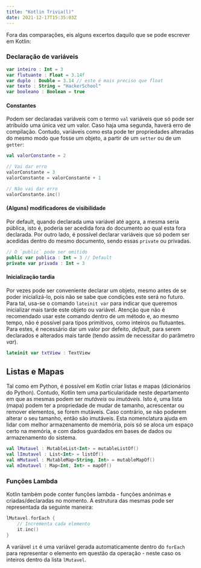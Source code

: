 ```yaml
---
title: "Kotlin Trivia(l)"
date: 2021-12-17T15:35:03Z
---
```


Fora das comparações, eis alguns excertos daquilo que se pode escrever em Kotlin:

### Declaração de variáveis
```kotlin
var inteiro : Int = 3
var flutuante : Float = 3.14f
var duplo : Double = 3.14 // este é mais preciso que float
var texto : String = "HackerSchool"
var booleano : Boolean = true
```

#### Constantes
Podem ser declaradas variáveis com o termo `val` variáveis que só pode ser atribuído uma única vez um valor.
Caso haja uma segunda, haverá erro de compilação.
Contudo, variáveis como esta pode ter propriedades alteradas do mesmo modo que fosse um objeto, a partir de um `setter` ou de um `getter`:
```kotlin
val valorConstante = 2

// Vai dar erro
valorConstante = 3
valorConstante = valorConstante + 1

// Não vai dar erro
valorConstante.inc()
```

#### (Alguns) modificadores de visibilidade
Por default, quando declarada uma variável até agora, a mesma seria pública, isto é, poderia ser acedida fora do documento ao qual esta fora declarada.
Por outro lado, é possível declarar variáveis que só podem ser acedidas dentro do mesmo documento, sendo essas `private` ou privadas.

```kotlin
// O `public` pode ser omitido
public var publica : Int = 3 // Default
private var privada : Int = 3
```

#### Inicialização tardia
Por vezes pode ser conveniente declarar um objeto, mesmo antes de se poder inicializá-lo, pois não se sabe que condições este será no futuro.
Para tal, usa-se o comando `lateinit var` para indicar que queremos inicializar mais tarde este objeto ou variável.
Atenção que não é recomendado usar este comando dentro de um método e, ao mesmo tempo, não é possível para tipos primitivos, como inteiros ou flutuantes.
Para estes, é necessário dar um valor por defeito, *default*, para serem declarados e alterados mais tarde (tendo assim de necessitar do parâmetro *var*).
```kotlin
lateinit var txtView : TextView
```

## Listas e Mapas
Tal como em Python, é possível em Kotlin criar listas e mapas (dicionários do Python).
Contudo, Kotlin tem uma particularidade neste departamento em que as mesmas podem ser *mutáveis* ou *imutáveis*.
Isto é, uma lista (mapa) podem ter a propriedade de mudar de tamanho, acrescentar ou remover elementos, se forem mutáveis.
Caso contrário, se não poderem alterar o seu tamanho, então são imutáveis.
Esta nomenclatura ajuda em lidar com melhor armazenamento de memória, pois só se aloca um espaço certo na memória, e com dados guardados em bases de dados ou armazenamento do sistema.
```kotlin
val lMutavel : MutableList<Int> = mutableListOf() 
val lImutavel : List<Int> = listOf()
val mMutavel : MutableMap<String, Int> = mutableMapOf() 
val mImutavel : Map<Int, Int> = mapOf() 
```

### Funções Lambda
Kotlin também pode conter funções lambda - funções anónimas e criadas/declaradas no momento.
A estrutura das mesmas pode ser representada da seguinte maneira:
```kotlin
lMutavel.forEach {
    // Incrementa cada elemento
    it.inc()
}
```
A variável `it` é uma variável gerada automaticamente dentro do `forEach` para representar o elemento em questão da operação - neste caso os inteiros dentro da lista `lMutavel`.